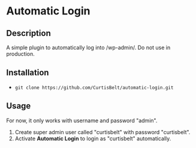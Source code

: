 # Automatic Login

## Description

A simple plugin to automatically log into /wp-admin/. Do not use in production.


## Installation

* `git clone https://github.com/CurtisBelt/automatic-login.git`


## Usage

For now, it only works with username and password "admin".

1. Create super admin user called "curtisbelt" with password "curtisbelt".
2. Activate **Automatic Login** to login as "curtisbelt" automatically.
